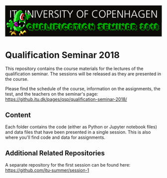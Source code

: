 ![](logo.png)

# Qualification Seminar 2018

This repository contains the course materials for the lectures of the qualification seminar. The sessions will be released as they are presented in the course.

Please find the schedule of the course, information on the assignments, the test, and the teachers on the seminar's page:
https://github.itu.dk/pages/qsp/qualification-seminar-2018/


## Content

Each folder contains the code (either as Python or Jupyter notebook files) and data files that have been presented in a single session. This is also where you'll find code and data for assignments.


## Additional Related Repositories

A separate repository for the first session can be found here: https://github.com/itu-summer/session-1